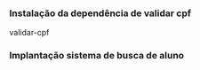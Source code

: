 ### Instalação da dependência de validar cpf 

validar-cpf

### Implantação sistema de busca de aluno